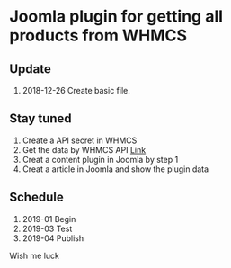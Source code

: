 # Joomla plugin for getting all products from WHMCS

## Update

1. 2018-12-26 Create basic file.

## Stay tuned

1. Create a API secret in WHMCS
1. Get the data by WHMCS API [Link](https://developers.whmcs.com/api-reference/getproducts/)
2. Creat a content plugin in Joomla by step 1
3. Creat a article in Joomla and show the plugin data

## Schedule

1. 2019-01 Begin
2. 2019-03 Test
3. 2019-04 Publish

Wish me luck
